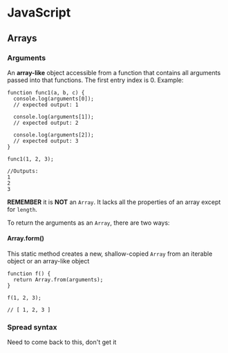# JavaScript
## Arrays
### Arguments
An **array-like** object accessible from a function that contains all arguments passed into that functions. The first entry index is 0. Example: 
```
function func1(a, b, c) {
  console.log(arguments[0]);
  // expected output: 1

  console.log(arguments[1]);
  // expected output: 2

  console.log(arguments[2]);
  // expected output: 3
}

func1(1, 2, 3);

//Outputs:
1
2
3
```

**REMEMBER** it is **NOT** an ```Array```. It lacks all the properties of an array except for ```length```.

To return the arguments as an ```Array```, there are two ways:

#### Array.form()
This static method creates a new, shallow-copied ```Array``` from an iterable object or an array-like object
```
function f() {
  return Array.from(arguments);
}

f(1, 2, 3);

// [ 1, 2, 3 ]
```
### Spread syntax
Need to come back to this, don't get it
